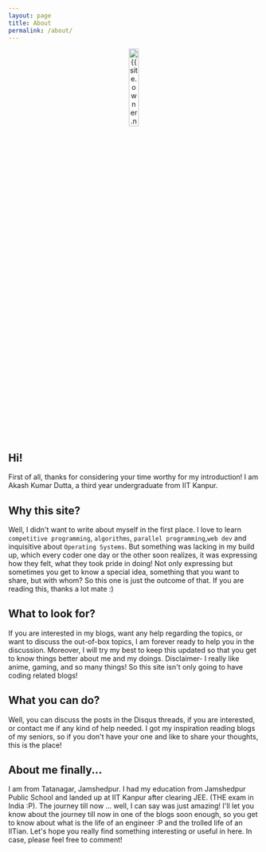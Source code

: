 ```yaml
---
layout: page
title: About
permalink: /about/
---
```

<center>

<img width="20%" height="20%" src="{{ site.urlimg }}/static/img/me_only.png" alt="{{ site.owner.name }}'s photo" itemprop="image" class="img-responsive"/> 

</center>

## Hi!
First of all, thanks for considering your time worthy for my introduction! I am Akash Kumar Dutta, a third year undergraduate from IIT Kanpur.<br>

## Why this site?
Well, I didn't want to write about myself in the first place. I love to learn <code>competitive programming</code>, <code>algorithms</code>, <code>parallel programming</code>,<code>web dev</code> and inquisitive about <code>Operating Systems</code>. But something was lacking in my build up, which every coder one day or the other soon realizes, it was expressing how they felt, what they took pride in doing! Not only expressing but sometimes you get to know a special idea, something that you want to share, but with whom? So this one is just the outcome of that. If you are reading this, thanks a lot mate :) <br>

## What to look for?
If you are interested in my blogs, want any help regarding the topics, or want to discuss the out-of-box topics, I am forever ready to help you in the discussion. Moreover, I will try my best to keep this updated so that you get to know things better about me and my doings.
Disclaimer- I really like anime, gaming, and so many things! So this site isn't only going to have coding related blogs!<br>

## What you can do?
Well, you can discuss the posts in the Disqus threads, if you are interested, or contact me if any kind of help needed. I got my inspiration reading blogs of my seniors, so if you don't have your one and like to share your thoughts, this is the place!<br>

## About me finally...
I am from Tatanagar, Jamshedpur. I had my education from Jamshedpur Public School and landed up at IIT Kanpur after clearing JEE. (THE exam in India :P). The journey till now ... well, I can say was just amazing! I'll let you know about the journey till now in one of the blogs soon enough, so you get to know about what is the life of an engineer :P and the trolled life of an IITian. Let's hope you really find something interesting or useful in here. In case, please feel free to comment!
